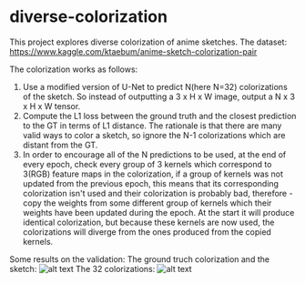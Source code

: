 # diverse-colorization
This project explores diverse colorization of anime sketches.
The dataset:
https://www.kaggle.com/ktaebum/anime-sketch-colorization-pair

The colorization works as follows:
1. Use a modified version of U-Net to predict N(here N=32) colorizations of the sketch. So instead of outputting a 3 x H x W image, output a N x 3 x H x W tensor.
2. Compute the L1 loss between the ground truth and the closest prediction to the GT in terms of L1 distance. The rationale is that there are many valid ways to color a sketch, so ignore the N-1 colorizations which are distant from the GT.
3. In order to encourage all of the N predictions to be used, at the end of every epoch, check every group of 3 kernels which correspond to 3(RGB) feature maps in the colorization, if a group of kernels was not updated from the previous epoch, this means that its corresponding colorization isn't used and their colorization is probably bad, therefore - copy the weights from some different group of kernels which their weights have been updated during the epoch. At the start it will produce identical colorization, but because these kernels are now used, the colorizations will diverge from the ones produced from the copied kernels.

Some results on the validation:
The ground truch colorization and the sketch:
![alt text](https://github.com/segalon/diverse-colorization/tree/main/colorizations/sk1_1527061.png?raw=true)
The 32 colorizations:
![alt text](https://github.com/segalon/diverse-colorization/tree/main/colorizations/grid_32_1.png?raw=true)

